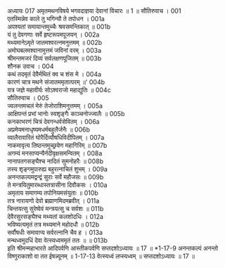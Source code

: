 अध्यायः 017
अमृतमथनविषये भगवदाज्ञया देवानां विचारः ॥ 1 ॥
सौतिरुवाच ।	001  
एतस्मिन्नेव काले तु भगिन्यौ ते तपोधन ।	001a  
अपश्यतां समायान्तमुच्चैः श्रवसमन्तिकात् ॥	001b  
यं तु देवगणाः सर्वे हृष्टरूपमपूजयन् ।	002a  
मथ्यमानेऽमृते जातमश्वरत्नमनुत्तमम् ॥	002b  
अमोघबलमश्वानामुत्तमं जविनां वरम् ।	003a  
श्रीमन्तमजरं दिव्यं सर्वलक्षणपूजितम् ॥	003b  
शौनक उवाच ।	004  
कथं तदमृतं देवैर्मथितं क्व च शंस मे ।	004a  
कारणं चात्र मथने संजातममृतात्परम् ॥'	004b  
यत्र जज्ञे महावीर्यः सोऽश्वराजो महाद्युतिः ॥	004c  
सौतिरुवाच ।	005  
ज्वलन्तमचलं मेरुं तेजोराशिमनुत्तमम् ।	005a  
आक्षिपन्तं प्रभां भानोः स्वशृङ्गैः काञ्चनोज्ज्वलैः ॥	005b  
कनकाभरणं चित्रं देवगन्धर्वसेवितम् ।	006a  
अप्रमेयमनाधृष्यमधर्मबहुलैर्जनैः ॥	006b  
व्यालैरावारितं घोरैर्दिव्यौषधिविदीपितम् ।	007a  
नाकमावृत्य तिष्ठन्तमुच्छ्रयेण महागिरिम् ॥	007b  
अगम्यं मनसाप्यन्यैर्नदीवृक्षसमन्वितम् ।	008a  
नानापतगसङ्घैश्च नादितं सुमनोहरैः ॥	008b  
तस्य शृङ्गमुपारुह्य बहुरत्नाचितं शुभम् ।	009a  
अनन्तकल्पमद्वन्द्वं सुराः सर्वे महौजसः ॥	009b  
ते मन्त्रयितुमारब्धास्तत्रासीना दिवौकसः ।	010a  
अमृताय समागम्य तपोनियमसंयुताः ॥	010b  
तत्र नारायणो देवो ब्रह्माणमिदमब्रवीत् ।	011a  
चिन्तयत्सु सुरेष्वेवं मन्त्रयत्सु च सर्वशः ॥	011b  
देवैरसुरसङ्घैश्च मथ्यतां कलशोदधिः ।	012a  
भविष्यत्यमृतं तत्र मथ्यमाने महोदधौ ॥	012b  
सर्वौषधीः समावाप्य सर्वरत्नानि चैव ह ।	013a  
मन्थध्वमुदधिं देवा वेत्स्यध्वममृतं ततः ॥ ॥	013b  
इति श्रीमन्महाभारते आदिपर्वणि आस्तीकपर्वणि सप्तदशोऽध्यायः ॥ 17 ॥
*1-17-9 अनन्तकल्पं अनन्तो विष्णुराकाशो वा तत ईषन्न्यूनम् ॥ 1-17-13 वेत्स्यध्वं लप्स्यध्वम् ॥ सप्तदशोऽध्यायः ॥ 17 ॥
